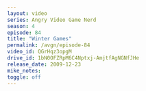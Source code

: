 ```yaml
---
layout: video
series: Angry Video Game Nerd
season: 4
episode: 84
title: "Winter Games"
permalink: /avgn/episode-84
video_id: QGrHqz3opgM
drive_id: 1bN0OFZRpM6C4Nptxj-AmjtfAgNGNfJHe
release_date: 2009-12-23
mike_notes:
toggle: off
---
```

